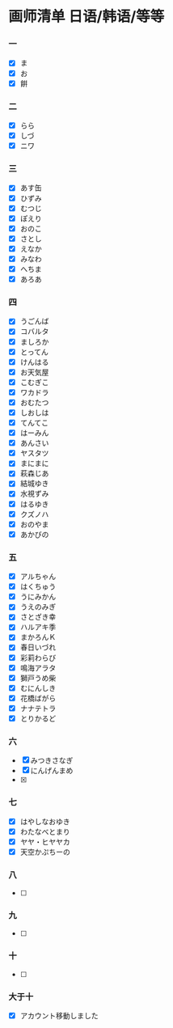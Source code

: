 # 画师清单 日语/韩语/等等
### 一
- [x] ま
- [x] お
- [x] 餠
### 二
- [x] らら
- [x] しづ
- [x] ニワ
### 三
- [x] あす缶
- [x] ひずみ
- [x] むつじ
- [x] ぽえり
- [x] おのこ
- [x] さとし
- [x] えなか
- [x] みなわ
- [x] へちま
- [x] あろあ
### 四
- [x] うごんば
- [x] コバルタ
- [x] ましろか
- [x] とってん
- [x] けんはる
- [x] お天気屋
- [x] こむぎこ
- [x] ワカドラ
- [x] おむたつ
- [x] しおしは
- [x] てんてこ
- [x] はーみん
- [x] あんさい
- [x] ヤスタツ
- [x] まにまに
- [x] 萩森じあ
- [x] 結城ゆき
- [x] 水視ずみ
- [x] はるゆき
- [x] クズノハ
- [x] おのやま
- [x] あかびの
### 五
- [x] アルちゃん
- [x] はくちゅう
- [x] うにみかん
- [x] うえのみぎ
- [x] さとざき幸
- [x] ハルアキ季
- [x] まかろんＫ
- [x] 春日いづれ
- [x] 彩莉わらび
- [x] 鳴海アラタ
- [x] 獅戸うめ柴
- [x] むにんしき
- [x] 花橋ばがら
- [x] ナナテトラ
- [x] とりかるど
### 六
- [x] みつきさなぎ
- [x] にんげんまめ
- [x] 
### 七
- [x] はやしなおゆき
- [x] わたなべとまり
- [x] ヤヤ・ヒヤヤカ
- [x] 天空かぷちーの
### 八
- [ ]
### 九
- [ ]
### 十
- [ ]
### 大于十
- [x] アカウント移動しました